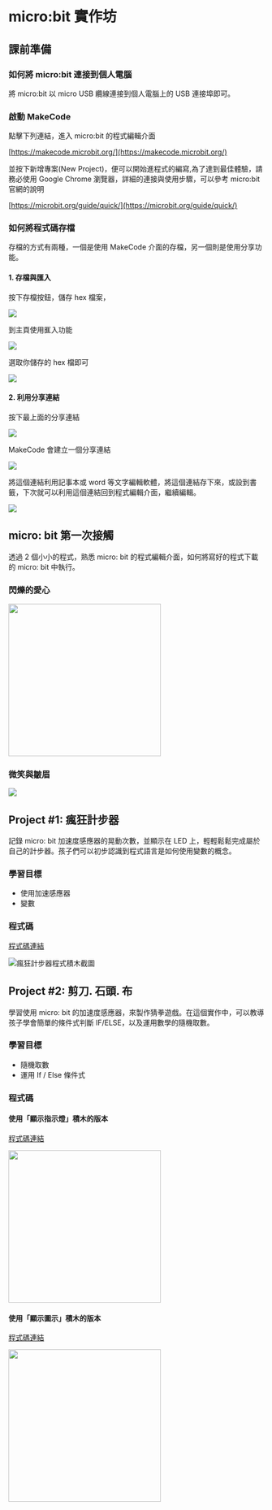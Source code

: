 # micro:bit 實作坊

## 課前準備

### 如何將 micro:bit 連接到個人電腦

將 micro:bit 以 micro USB 纜線連接到個人電腦上的 USB 連接埠即可。

### 啟動 MakeCode

點擊下列連結，進入 micro:bit 的程式編輯介面

[https://makecode.microbit.org/](https://makecode.microbit.org/)

並按下新增專案(New Project)，便可以開始進程式的編寫,為了達到最佳體驗，請務必使用 Google Chrome 瀏覽器，詳細的連接與使用步驟，可以參考 micro:bit 官網的說明

[https://microbit.org/guide/quick/](https://microbit.org/guide/quick/)

### 如何將程式碼存檔

存檔的方式有兩種，一個是使用 MakeCode 介面的存檔，另一個則是使用分享功能。

#### 1. 存檔與匯入

按下存檔按鈕，儲存 hex 檔案，

![](https://i.imgur.com/vsIxa8B.png)

到主頁使用龨入功能

![](https://i.imgur.com/vii4tOx.png)

選取你儲存的 hex 檔即可

![](https://i.imgur.com/TrcVIj1.png)

#### 2. 利用分享連結

按下最上面的分享連結

![](https://i.imgur.com/ND6MZGD.png)

MakeCode 會建立一個分享連結

![](https://i.imgur.com/m1aXL6Q.png)

將這個連結利用記事本或 word 等文字編輯軟體，將這個連結存下來，或設到書籤，下次就可以利用這個連結回到程式編輯介面，繼續編輯。

![](https://i.imgur.com/ysUEEUU.png)

## micro: bit 第一次接觸

透過 2 個小小的程式，熟悉 micro: bit 的程式編輯介面，如何將寫好的程式下載的 micro: bit 中執行。

### 閃爍的愛心

<img src="https://i.imgur.com/SlyxZc1.png" width=300>

### 微笑與皺眉

![](https://i.imgur.com/Nvpwbfc.png)

## Project #1: 瘋狂計步器

記錄 micro: bit 加速度感應器的晃動次數，並顯示在 LED 上，輕輕鬆鬆完成屬於自己的計步器。孩子們可以初步認識到程式語言是如何使用變數的概念。

### 學習目標

- 使用加速感應器
- 變數

### 程式碼

<a href="https://makecode.microbit.org/_41TieV6boY0u" target="_blank">程式碼連結</a>

![瘋狂計步器程式積木截圖](https://i.imgur.com/C0rcRDe.png)

## Project #2: 剪刀. 石頭. 布

學習使用 micro: bit 的加速度感應器，來製作猜拳遊戲。在這個實作中，可以教導孩子學會簡單的條件式判斷 IF/ELSE，以及運用數學的隨機取數。

### 學習目標

- 隨機取數
- 運用 If / Else 條件式

### 程式碼

#### 使用「顯示指示燈」積木的版本

<a href="https://makecode.microbit.org/_fvFa3sb60gfm" target="_blank">程式碼連結</a>

<img src="https://i.imgur.com/qt90Yiw.png" width=300>

#### 使用「顯示圖示」積木的版本

<a href="https://makecode.microbit.org/_UTTMxW1kMghy" target="_blank">程式碼連結</a>

<img src="https://i.imgur.com/CDY5UsP.png" width=300>
